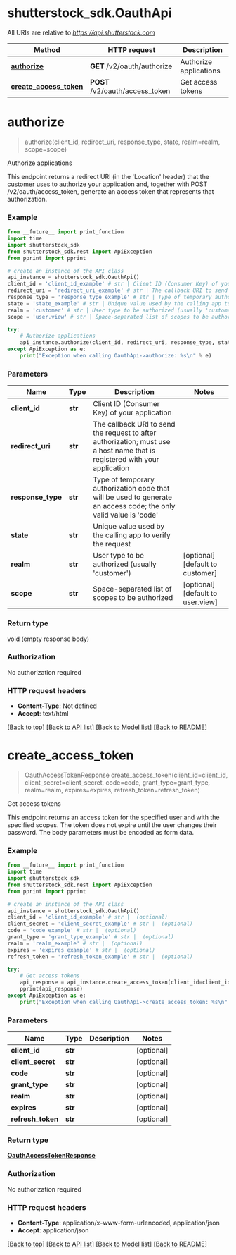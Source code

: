 # shutterstock_sdk.OauthApi

All URIs are relative to *https://api.shutterstock.com*

Method | HTTP request | Description
------------- | ------------- | -------------
[**authorize**](OauthApi.md#authorize) | **GET** /v2/oauth/authorize | Authorize applications
[**create_access_token**](OauthApi.md#create_access_token) | **POST** /v2/oauth/access_token | Get access tokens

# **authorize**
> authorize(client_id, redirect_uri, response_type, state, realm=realm, scope=scope)

Authorize applications

This endpoint returns a redirect URI (in the 'Location' header) that the customer uses to authorize your application and, together with POST /v2/oauth/access_token, generate an access token that represents that authorization.

### Example
```python
from __future__ import print_function
import time
import shutterstock_sdk
from shutterstock_sdk.rest import ApiException
from pprint import pprint

# create an instance of the API class
api_instance = shutterstock_sdk.OauthApi()
client_id = 'client_id_example' # str | Client ID (Consumer Key) of your application
redirect_uri = 'redirect_uri_example' # str | The callback URI to send the request to after authorization; must use a host name that is registered with your application
response_type = 'response_type_example' # str | Type of temporary authorization code that will be used to generate an access code; the only valid value is 'code'
state = 'state_example' # str | Unique value used by the calling app to verify the request
realm = 'customer' # str | User type to be authorized (usually 'customer') (optional) (default to customer)
scope = 'user.view' # str | Space-separated list of scopes to be authorized (optional) (default to user.view)

try:
    # Authorize applications
    api_instance.authorize(client_id, redirect_uri, response_type, state, realm=realm, scope=scope)
except ApiException as e:
    print("Exception when calling OauthApi->authorize: %s\n" % e)
```

### Parameters

Name | Type | Description  | Notes
------------- | ------------- | ------------- | -------------
 **client_id** | **str**| Client ID (Consumer Key) of your application | 
 **redirect_uri** | **str**| The callback URI to send the request to after authorization; must use a host name that is registered with your application | 
 **response_type** | **str**| Type of temporary authorization code that will be used to generate an access code; the only valid value is &#x27;code&#x27; | 
 **state** | **str**| Unique value used by the calling app to verify the request | 
 **realm** | **str**| User type to be authorized (usually &#x27;customer&#x27;) | [optional] [default to customer]
 **scope** | **str**| Space-separated list of scopes to be authorized | [optional] [default to user.view]

### Return type

void (empty response body)

### Authorization

No authorization required

### HTTP request headers

 - **Content-Type**: Not defined
 - **Accept**: text/html

[[Back to top]](#) [[Back to API list]](../README.md#documentation-for-api-endpoints) [[Back to Model list]](../README.md#documentation-for-models) [[Back to README]](../README.md)

# **create_access_token**
> OauthAccessTokenResponse create_access_token(client_id=client_id, client_secret=client_secret, code=code, grant_type=grant_type, realm=realm, expires=expires, refresh_token=refresh_token)

Get access tokens

This endpoint returns an access token for the specified user and with the specified scopes. The token does not expire until the user changes their password. The body parameters must be encoded as form data.

### Example
```python
from __future__ import print_function
import time
import shutterstock_sdk
from shutterstock_sdk.rest import ApiException
from pprint import pprint

# create an instance of the API class
api_instance = shutterstock_sdk.OauthApi()
client_id = 'client_id_example' # str |  (optional)
client_secret = 'client_secret_example' # str |  (optional)
code = 'code_example' # str |  (optional)
grant_type = 'grant_type_example' # str |  (optional)
realm = 'realm_example' # str |  (optional)
expires = 'expires_example' # str |  (optional)
refresh_token = 'refresh_token_example' # str |  (optional)

try:
    # Get access tokens
    api_response = api_instance.create_access_token(client_id=client_id, client_secret=client_secret, code=code, grant_type=grant_type, realm=realm, expires=expires, refresh_token=refresh_token)
    pprint(api_response)
except ApiException as e:
    print("Exception when calling OauthApi->create_access_token: %s\n" % e)
```

### Parameters

Name | Type | Description  | Notes
------------- | ------------- | ------------- | -------------
 **client_id** | **str**|  | [optional] 
 **client_secret** | **str**|  | [optional] 
 **code** | **str**|  | [optional] 
 **grant_type** | **str**|  | [optional] 
 **realm** | **str**|  | [optional] 
 **expires** | **str**|  | [optional] 
 **refresh_token** | **str**|  | [optional] 

### Return type

[**OauthAccessTokenResponse**](OauthAccessTokenResponse.md)

### Authorization

No authorization required

### HTTP request headers

 - **Content-Type**: application/x-www-form-urlencoded, application/json
 - **Accept**: application/json

[[Back to top]](#) [[Back to API list]](../README.md#documentation-for-api-endpoints) [[Back to Model list]](../README.md#documentation-for-models) [[Back to README]](../README.md)

